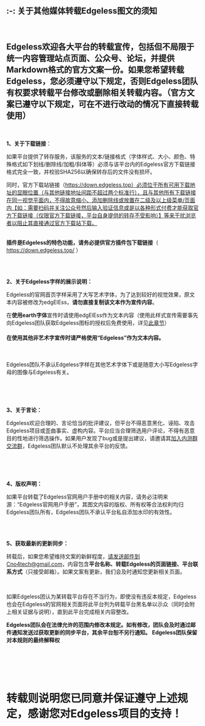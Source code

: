 ## :-: **关于其他媒体转载Edgeless图文的须知**  
  

<br/>


  ##    **Edgeless欢迎各大平台的转载宣传，包括但不局限于统一内容管理站点页面、公众号、论坛，并提供Markdown格式的官方文案一份。如果您希望转载Edgeless，您必须遵守以下规定，否则Edgeless团队有权要求转载平台修改或删除相关转载内容。（官方文案已遵守以下规定，可在不进行改动的情况下直接转载使用）**
<br/>

**1、关于下载链接**：

如果平台提供了转存服务，该服务的文本/链接格式（字体样式、大小、颜色、特殊格式如下划线/删除线/加粗/斜体等）必须与该平台内的Edgeless官方下载链接格式完全一致，并校验SHA256以确保转存后的文件没有损坏。

同时，官方下载站链接（https://down.edgeless.top）必须位于所有可用下载地址的显眼位置（与其他链接地址间距不超过两个标准行），且与其他所有下载链接在同一视觉平面内，不得故意缩小、添加删除线或放置在二级及以上级菜单/页面内【如：需要扫码并关注公众号然后输入验证信息或是以各种形式付费才能获取官方下载链接（仅限官方下载链接，平台自身提供的转存不受影响）】等来干扰浏览者以阻止其直接通过官方下载站下载。  
<br/>

**插件是Edgeless的特色功能，请务必提供官方插件包下载链接**（ https://down.edgeless.top/ ） 
<br/>

<br/>
 
<br/>
 
**2、关于Edgeless字样的展示说明：**

Edgeless的官网首页字样采用了大写艺术字体，为了达到较好的视觉效果，原文本内容被修改为edgElEss，**请勿直接复制该文本作为宣传内容**。

在**使用earth字体**宣传时请使用edgElEss作为文本内容（使用此样式宣传需要事先向Edgeless团队获取Edgeless图标的授权后免费使用，详见[此章节](https://wiki.edgeless.top/content/%E5%BC%80%E5%8F%91%E8%80%85%E6%96%87%E6%A1%A3.md)）

#### **在使用其他非艺术字宣传时请严格使用“Edgeless”作为文本内容。**
<br/>

Edgeless团队不承认Edgeless字样在其他艺术字体下或是随意大小写Edgeless字母的图像与Edgeless有关。  
<br/>

<br/>
 
<br/>
 
**3、关于言论：**

Edgeless欢迎合理的、言论恰当的批评建议，但平台不得恶意黑化、诬陷、攻击Edgeless项目或歪曲事实、虚构内容。平台应当合理筛选用户评论，不得有恶意目的性地进行筛选操作。如果用户发现了bug或是提出建议，请邀请其[加入内测群交流群](https://home.edgeless.top/jump/qqg.html)，Edgeless团队默认不处理其余平台的反馈。  
<br/>

<br/>
 
<br/>
 
**4、版权声明：**

如果平台转载了Edgeless官网用户手册中的相关内容，请务必注明来源：“Edgeless官网用户手册”，其图文内容的版权、所有权等合法权利均归Edgeless团队所有，Edgeless团队不承认平台私自添加水印的有效性。
<br/>

<br/>
 
<br/>
 
**5、获取最新的更新同步：**

转载后，如果您希望维持文案的新鲜程度，请发送邮件到Cno4tech@gmail.com，内容包含**平台名称、转载Edgeless的页面链接、平台联系方式**（只接受邮箱）。如果文案有更新，我们会及时通知您更新相关页面。
<br/>
 
<br/>

如果Edgeless团认为某转载平台存在不当行为，即使没有违反本规定，Edgeless也会在Edgeless的官网相关页面将此平台列为转载平台黑名单以示众（同时会附上相关证据与说明），直到此平台完成相关内容整改。
  <br/>

**Edgeless团队会在法律允许的范围内修改本规定。如有修改，团队会及时通过邮件通知发送过获取更新的同步平台，其余平台恕不另行通知。**
**Edgeless团队保留对本规则的最终解释权**


<br/>

<br/>
  
  
<br/>

<br/>
  

# **转载则说明您已同意并保证遵守上述规定，感谢您对Edgeless项目的支持！**
<br/>
  